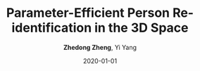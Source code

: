 ---
title: "Parameter-Efficient Person Re-identification in the 3D Space"
collection: publications
permalink: /publication/2020-01-01-Parameter-Efficient-Person-Re-identification-in-the-3D-Space
date: 2020-01-01
doi: 
venue: 'arXiv preprint arXiv:2006.04569'
author: '<strong>Zhedong Zheng</strong>,  Yi Yang'
citation: ' Zhedong Zheng,  Yi Yang, &quot;Parameter-Efficient Person Re-identification in the 3D Space.&quot; arXiv preprint arXiv:2006.04569, 2020.'
pub_year: '2020'
bib: >
    ```bib
    @article{zheng2020person,  <br\>    author = "Zheng, Zhedong and Yang, Yi",  <br\>    title = "Parameter-Efficient Person Re-identification in the 3D Space",  <br\>    journal = "arXiv preprint arXiv:2006.04569",  <br\>    year = "2020"
    }
    ```

---